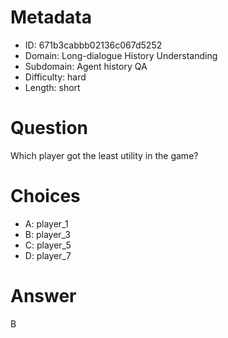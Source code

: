 # Metadata

- ID: 671b3cabbb02136c067d5252
- Domain: Long-dialogue History Understanding
- Subdomain: Agent history QA
- Difficulty: hard
- Length: short

# Question

Which player got the least utility in the game?

# Choices

- A: player_1
- B: player_3
- C: player_5
- D: player_7

# Answer

B
